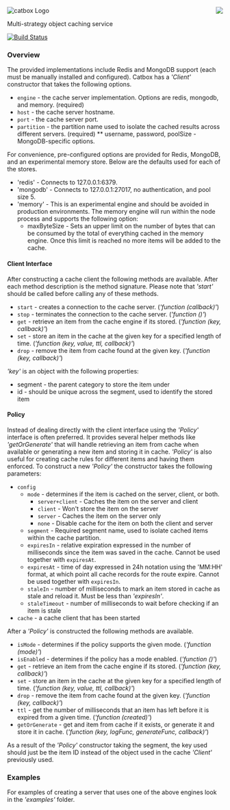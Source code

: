 <a href="/walmartlabs/blammo"><img src="https://raw.github.com/walmartlabs/blammo/master/images/from.png" align="right" /></a>
![catbox Logo](https://raw.github.com/walmartlabs/catbox/master/images/catbox.png)

Multi-strategy object caching service

[![Build Status](https://secure.travis-ci.org/walmartlabs/catbox.png)](http://travis-ci.org/walmartlabs/catbox)


### Overview

The provided implementations include Redis and MongoDB support (each must be manually installed and configured).  Catbox has a _'Client'_ constructor that takes the following options.

* `engine` - the cache server implementation. Options are redis, mongodb, and memory. (required)
* `host` - the cache server hostname.
* `port` - the cache server port.
* `partition` - the partition name used to isolate the cached results across different servers. (required)
** username, password, poolSize - MongoDB-specific options.

For convenience, pre-configured options are provided for Redis, MongoDB, and an experimental memory store. Below are the defaults used for each of the stores.

* 'redis' - Connects to 127.0.0.1:6379.
* 'mongodb' - Connects to 127.0.0.1:27017, no authentication, and pool size 5.
* 'memory' - This is an experimental engine and should be avoided in production environments. The memory engine will run within the node process and supports the following option:
   * maxByteSize - Sets an upper limit on the number of bytes that can be consumed by the total of everything cached in the memory engine. Once this limit is reached no more items will be added to the cache.


#### Client Interface

After constructing a cache client the following methods are available.  After each method description is the method signature.  Please note that _'start'_ should be called before calling any of these methods.

* `start` - creates a connection to the cache server.  (_'function (callback)'_)
* `stop` - terminates the connection to the cache server. (_'function ()'_)
* `get` - retrieve an item from the cache engine if its stored. (_'function (key, callback)'_)
* `set` - store an item in the cache at the given key for a specified length of time. (_'function (key, value, ttl, callback)'_)
* `drop` - remove the item from cache found at the given key. (_'function (key, callback)'_)

_'key'_ is an object with the following properties:

* segment - the parent category to store the item under
* id - should be unique across the segment, used to identify the stored item


#### Policy

Instead of dealing directly with the client interface using the _'Policy'_ interface is often preferred.  It provides several helper methods like _'getOrGenerate'_ that will handle retrieving an item from cache when available or generating a new item and storing it in cache.  _'Policy'_ is also useful for creating cache rules for different items and having them enforced.  To construct a new _'Policy'_ the constructor takes the following parameters:

* `config`
    * `mode` - determines if the item is cached on the server, client, or both.
        * `server+client` - Caches the item on the server and client
        * `client` - Won't store the item on the server
        * `server` - Caches the item on the server only
        * `none` - Disable cache for the item on both the client and server
    * `segment` - Required segment name, used to isolate cached items within the cache partition.
    * `expiresIn` - relative expiration expressed in the number of milliseconds since the item was saved in the cache. Cannot be used together with `expiresAt`.
    * `expiresAt` - time of day expressed in 24h notation using the 'MM:HH' format, at which point all cache records for the route expire. Cannot be used together with `expiresIn`.
    * `staleIn` - number of milliseconds to mark an item stored in cache as stale and reload it.  Must be less than _'expiresIn'_.
    * `staleTimeout` - number of milliseconds to wait before checking if an item is stale
* `cache` - a cache client that has been started

After a _'Policy'_ is constructed the following methods are available.

* `isMode` - determines if the policy supports the given mode.  (_'function (mode)'_)
* `isEnabled` - determines if the policy has a mode enabled. (_'function ()'_)
* `get` - retrieve an item from the cache engine if its stored. (_'function (key, callback)'_)
* `set` - store an item in the cache at the given key for a specified length of time. (_'function (key, value, ttl, callback)'_)
* `drop` - remove the item from cache found at the given key. (_'function (key, callback)'_)
* `ttl` - get the number of milliseconds that an item has left before it is expired from a given time. (_'function (created)'_)
* `getOrGenerate` - get and item from cache if it exists, or generate it and store it in cache. (_'function (key, logFunc, generateFunc, callback)'_)

As a result of the _'Policy'_ constructor taking the segment, the key used should just be the item ID instead of the object used in the cache _'Client'_ previously used.


### Examples

For examples of creating a server that uses one of the above engines look in the _'examples'_ folder.